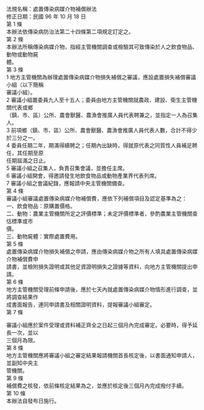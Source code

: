 法規名稱：處置傳染病媒介物補償辦法  
修正日期：民國 96 年 10 月 18 日  
第 1 條  
本辦法依傳染病防治法第二十四條第二項規定訂定之。  
第 2 條  
本辦法所稱傳染病媒介物，指經主管機關調查或檢驗其可致傳染於人之飲食物品、動物或動物屍  
體。  
第 3 條  
1 地方主管機關為辦理處置傳染病媒介物損失補償之審議，應設處置損失補償審議小組（以下簡稱  
審議小組）。  
2 審議小組置委員九人至十五人；委員由地方主管機關就農政、建設、衛生主管機關代表或鄉  
（鎮、市、區）公所、農會獸醫、農漁會推廣人員代表聘兼之，並指定一人為召集人。  
3 前項鄉（鎮、市、區）公所、農會獸醫、農漁會推廣人員代表人數，合計不得少於三分之一。  
4 委員任期二年，期滿得續聘之；任期內出缺時，得就原代表之同質性人員補足聘任，其任期至原  
任期屆滿之日止。  
5 審議小組之召集人，負責召集會議，並擔任主席。  
6 審議小組開會，得邀請發生地飲食物品或動物產業界代表列席。  
7 審議小組之會議紀錄，應報請中央主管機關備查。  
第 4 條  
審議小組審議處置傳染病媒介物補償費，應依下列補償項目及認定基準為之：  
一、飲食物品：原購置價格。  
二、動物：農業主管機關所定之評價標準；未定評價標準者，參酌農業主管機關查估標準或市  
價。  
三、動物屍體：實際處置費用。  
第 5 條  
處置傳染病媒介物損失補償之申請，應由傳染病媒介物之所有人填具處置傳染病媒介物補償費申  
請書，並檢附損失證明或其他足資證明損失之證據等資料，向地方主管機關提出申請。  
第 6 條  
地方主管機關受理前條申請後，應於七天內就處置傳染病媒介物情形進行調查，並將調查結果作  
成書面報告，連同申請書及相關證明資料，提報審議小組審定。  
第 7 條  


審議小組應於案件受理或資料補正齊全之日起三個月內完成審定。必要時，得予延長一次，並以  
三個月為限。  
第 8 條  
地方主管機關應將審議小組之審定結果報請機關首長核定後，以書面通知申請人，並副知中央主  
管機關。  
第 9 條  
補償費之核發，依前條核定結果為之，並應於核定後三個月內完成撥付手續。  
第 10 條  
本辦法自發布日施行。  


